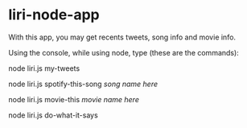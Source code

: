 # liri-node-app

With this app, you may get recents tweets, song info and movie info.

Using the console, while using node, type (these are the commands):

node liri.js my-tweets 

node liri.js spotify-this-song *song name here*

node liri.js movie-this *movie name here*

node liri.js do-what-it-says